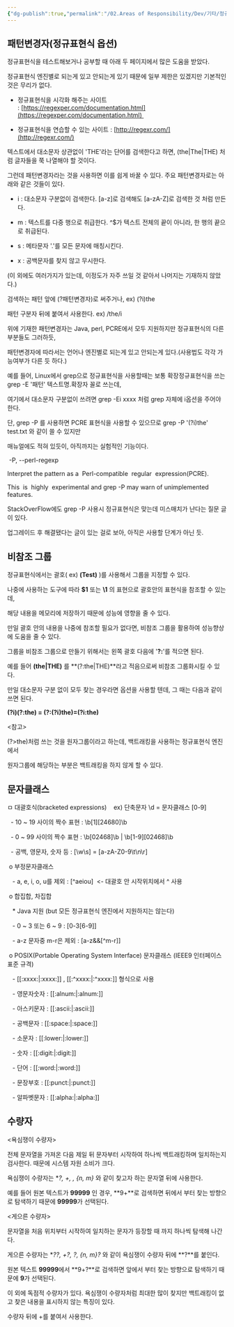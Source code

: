 ```yaml
---
{"dg-publish":true,"permalink":"/02.Areas of Responsibility/Dev/기타/정규표현식/","tags":["dev","regex"],"noteIcon":""}
---
```


## 패턴변경자(정규표현식 옵션)
정규표현식을 테스트해보거나 공부할 때 아래 두 페이지에서 많은 도움을 받았다. 

정규표현식 엔진별로 되는게 있고 안되는게 있기 때문에 일부 제한은 있겠지만 기본적인 것은 무리가 없다.

  

<Site Link>

- 정규표현식을 시각화 해주는 사이트 : [https://regexper.com/documentation.html](https://regexper.com/documentation.html)   

- 정규표현식을 연습할 수 있는 사이트 : [http://regexr.com/](http://regexr.com/)

  

텍스트에서 대소문자 상관없이 'THE'라는 단어를 검색한다고 하면, (the|The|THE) 처럼 글자들을 쭉 나열해야 할 것이다. 

그런데 패턴변경자라는 것을 사용하면 이를 쉽게 바꿀 수 있다. 주요 패턴변경자로는 아래와 같은 것들이 있다.

  

- i : 대소문자 구분없이 검색한다. [a-z]로 검색해도 [a-zA-Z]로 검색한 것 처럼 만든다.

- m : 텍스트를 다중 행으로 취급한다. ^$가 텍스트 전체의 끝이 아니라, 한 행의 끝으로 취급된다.

- s : 메타문자 '.'를 모든 문자에 매칭시킨다. 

- x : 공백문자를 찾지 않고 무시한다.

(이 외에도 여러가지가 있는데, 이정도가 자주 쓰일 것 같아서 나머지는 기재하지 않았다.)

  

검색하는 패턴 앞에 (?패턴변경자)로 써주거나, ex) (?i)the

패턴 구분자 뒤에 붙여서 사용한다. ex) /the/i

  

위에 기재한 패턴변경자는 Java, perl, PCRE에서 모두 지원하지만 정규표현식의 다른 부분들도 그러하듯, 

패턴변경자에 따라서는 언어나 엔진별로 되는게 있고 안되는게 있다.(사용법도 각각 가능여부가 다른 듯 하다.) 

예를 들어, Linux에서 grep으로 정규표현식을 사용할때는 보통 확장정규표현식을 쓰는 grep -E '패턴' 텍스트명.확장자 꼴로 쓰는데,

여기에서 대소문자 구분없이 쓰려면 grep -Ei xxxx 처럼 grep 자체에 i옵션을 주어야 한다.

단, grep -P 를 사용하면 PCRE 표현식을 사용할 수 있으므로 grep -P '(?i)the' test.txt 와 같이 쓸 수 있지만 

매뉴얼에도 적혀 있듯이, 아직까지는 실험적인 기능이다. 

  

 -P, --perl-regexp

Interpret the pattern as a  Perl-compatible  regular  expression(PCRE).

This  is  highly  experimental and grep -P may warn of unimplemented features.

  

StackOverFlow에도 grep -P 사용시 정규표현식은 맞는데 미스매치가 난다는 질문 글이 있다.

업그레이드 후 해결됐다는 글이 있는 걸로 보아, 아직은 사용할 단계가 아닌 듯.
## 비참조 그룹
정규표현식에서는 괄호( ex) **(Test)** )를 사용해서 그룹을 지정할 수 있다. 

나중에 사용하는 도구에 따라 **$1** 또는 **\1** 의 표현으로 괄호안의 표현식을 참조할 수 있는데, 

해당 내용을 메모리에 저장하기 때문에 성능에 영향을 줄 수 있다. 

만일 괄호 안의 내용을 나중에 참조할 필요가 없다면, 비참조 그룹을 활용하여 성능향상에 도움을 줄 수 있다.

그룹을 비참조 그룹으로 만들기 위해서는 왼쪽 괄호 다음에 '**?:**'를 적으면 된다.

예를 들어 **(the|THE)** 를 **(?:the|THE)**라고 적음으로써 비참조 그룹화시킬 수 있다.

만일 대소문자 구분 없이 모두 찾는 경우라면 옵션을 사용할 텐데, 그 때는 다음과 같이 쓰면 된다. 

**(?i)(?:the) = (?:(?i)the)=(?i:the)**

  

<참고>

(?>the)처럼 쓰는 것을 원자그룹이라고 하는데, 백트래킹을 사용하는 정규표현식 엔진에서 

원자그룹에 해당하는 부분은 백트래킹을 하지 않게 할 수 있다.
## 문자클래스
ㅁ 대괄호식(bracketed expressions)    ex) 단축문자 \d = 문자클래스 [0-9]

  - 10 ~ 19 사이의 짝수 표현 : \b[1][24680]\b

  - 0 ~ 99 사이의 짝수 표현 : \b[02468]\b | \b[1-9][02468]\b

  - 공백, 영문자, 숫자 등 : [\w\s] = [a-zA-Z0-9\t\n\r]

  

 o 부정문자클래스 

   - a, e, i, o, u를 제외 : [^aeiou]  <- 대괄호 안 시작위치에서 ^ 사용

 o 합집합, 차집합

   * Java 지원 (but 모든 정규표현식 엔진에서 지원하지는 않는다)

   - 0 ~ 3 또는 6 ~ 9 : [0-3[6-9]] 

   - a-z 문자중 m-r은 제외 : [a-z&&[^m-r]]

  

 o POSIX(Portable Operating System Interface) 문자클래스 (IEEE9 인터페이스 표준 규격)   

   - [[:xxxx:\|:xxxx:]] , [[:^xxxx:\|:^xxxx:]] 형식으로 사용

   - 영문자숫자 : [[:alnum:\|:alnum:]]

   - 아스키문자 : [[:ascii:\|:ascii:]]

   - 공백문자 : [[:space:\|:space:]]

   - 소문자 : [[:lower:\|:lower:]]

   - 숫자 : [[:digit:\|:digit:]]

   - 단어 : [[:word:\|:word:]]

   - 문장부호 : [[:punct:\|:punct:]]

   - 알파벳문자 : [[:alpha:\|:alpha:]]
## 수량자
<욕심쟁이 수량자> 

전체 문자열을 가져온 다음 제일 뒤 문자부터 시작하여 하나씩 백트래킹하며 일치하는지 검사한다. 때문에 시스템 자원 소비가 크다.

욕심쟁이 수량자는 **?, +, *, {n, m}** 와 같이 찾고자 하는 문자열 뒤에 사용한다.

예를 들어 원본 텍스트가 **99999** 인 경우, **9+**로 검색하면 뒤에서 부터 찾는 방향으로 탐색하기 때문에 **99999**가 선택된다.

  

<게으른 수량자>

문자열을 처음 위치부터 시작하여 일치하는 문자가 등장할 때 까지 하나씩 탐색해 나간다. 

게으른 수량자는 **??, +?, *?, {n, m}?** 와 같이 욕심쟁이 수량자 뒤에 **?**를 붙인다.

원본 텍스트 **99999**에서 **9+?**로 검색하면 앞에서 부터 찾는 방향으로 탐색하기 때문에 **9**가 선택된다.

  

이 외에 독점적 수량자가 있다. 욕심쟁이 수량자처럼 최대한 많이 찾지만 백트래킹이 없고 찾은 내용을 표시하지 않는 특징이 있다. 

수량자 뒤에 +를 붙여서 사용한다. 

